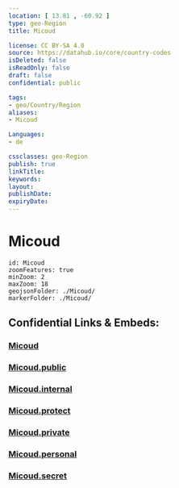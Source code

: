 ```yaml
---
location: [ 13.81 , -60.92 ] 
type: geo-Region
title: Micoud

license: CC BY-SA 4.0
source: https://datahub.io/core/country-codes
isDeleted: false
isReadOnly: false
draft: false
confidential: public

tags:
- geo/Country/Region
aliases:
- Micoud

Languages:
- de

cssclasses: geo-Region
publish: true
linkTitle: 
keywords: 
layout: 
publishDate: 
expiryDate: 
---
```


# Micoud

```leaflet
id: Micoud
zoomFeatures: true 
minZoom: 2 
maxZoom: 18
geojsonFolder: ./Micoud/
markerFolder: ./Micoud/
```


## Confidential Links & Embeds: 

### [Micoud](/_Standards/Earth/Continent/America~Caribbean/Saint_Lucia/Districts~Saint_Lucia/Micoud.md) 

### [Micoud.public](/_public/Earth/Continent/America~Caribbean/Saint_Lucia/Districts~Saint_Lucia/Micoud.public.md) 

### [Micoud.internal](/_internal/Earth/Continent/America~Caribbean/Saint_Lucia/Districts~Saint_Lucia/Micoud.internal.md) 

### [Micoud.protect](/_protect/Earth/Continent/America~Caribbean/Saint_Lucia/Districts~Saint_Lucia/Micoud.protect.md) 

### [Micoud.private](/_private/Earth/Continent/America~Caribbean/Saint_Lucia/Districts~Saint_Lucia/Micoud.private.md) 

### [Micoud.personal](/_personal/Earth/Continent/America~Caribbean/Saint_Lucia/Districts~Saint_Lucia/Micoud.personal.md) 

### [Micoud.secret](/_secret/Earth/Continent/America~Caribbean/Saint_Lucia/Districts~Saint_Lucia/Micoud.secret.md)

